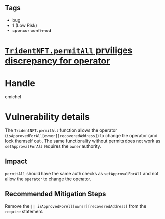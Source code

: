 ## Tags

- bug
- 1 (Low Risk)
- sponsor confirmed

# [`TridentNFT.permitAll` prviliges discrepancy for operator](https://github.com/code-423n4/2021-09-sushitrident-2-findings/issues/45) 

# Handle

cmichel


# Vulnerability details

The `TridentNFT.permitAll` function allows the operator (`isApprovedForAll[owner][recoveredAddress]`) to change the operator (and lock themself out).
The same functionality without permits does not work as `setApprovalForAll` requires the `owner` authority.

## Impact
`permitAll` should have the same auth checks as `setApprovalForAll` and not allow the `operator` to change the operator.

## Recommended Mitigation Steps
Remove the `|| isApprovedForAll[owner][recoveredAddress]` from the `require` statement.


